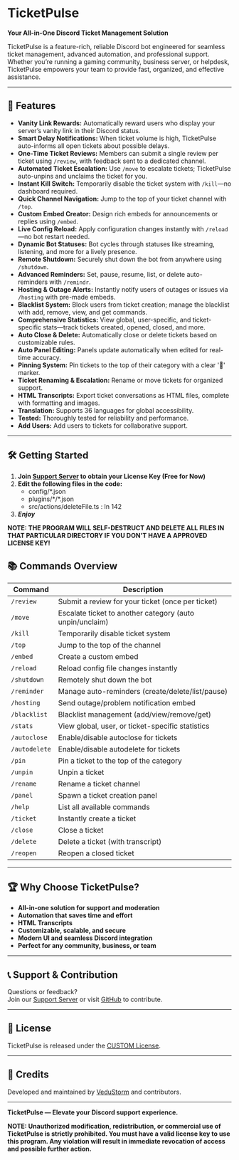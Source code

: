 # TicketPulse

**Your All-in-One Discord Ticket Management Solution**

TicketPulse is a feature-rich, reliable Discord bot engineered for seamless ticket management, advanced automation, and professional support. Whether you’re running a gaming community, business server, or helpdesk, TicketPulse empowers your team to provide fast, organized, and effective assistance.

---

## 🚀 Features

- **Vanity Link Rewards:** Automatically reward users who display your server’s vanity link in their Discord status.
- **Smart Delay Notifications:** When ticket volume is high, TicketPulse auto-informs all open tickets about possible delays.
- **One-Time Ticket Reviews:** Members can submit a single review per ticket using `/review`, with feedback sent to a dedicated channel.
- **Automated Ticket Escalation:** Use `/move` to escalate tickets; TicketPulse auto-unpins and unclaims the ticket for you.
- **Instant Kill Switch:** Temporarily disable the ticket system with `/kill`—no dashboard required.
- **Quick Channel Navigation:** Jump to the top of your ticket channel with `/top`.
- **Custom Embed Creator:** Design rich embeds for announcements or replies using `/embed`.
- **Live Config Reload:** Apply configuration changes instantly with `/reload`—no bot restart needed.
- **Dynamic Bot Statuses:** Bot cycles through statuses like streaming, listening, and more for a lively presence.
- **Remote Shutdown:** Securely shut down the bot from anywhere using `/shutdown`.
- **Advanced Reminders:** Set, pause, resume, list, or delete auto-reminders with `/remindr`.
- **Hosting & Outage Alerts:** Instantly notify users of outages or issues via `/hosting` with pre-made embeds.
- **Blacklist System:** Block users from ticket creation; manage the blacklist with add, remove, view, and get commands.
- **Comprehensive Statistics:** View global, user-specific, and ticket-specific stats—track tickets created, opened, closed, and more.
- **Auto Close & Delete:** Automatically close or delete tickets based on customizable rules.
- **Auto Panel Editing:** Panels update automatically when edited for real-time accuracy.
- **Pinning System:** Pin tickets to the top of their category with a clear '📌' marker.
- **Ticket Renaming & Escalation:** Rename or move tickets for organized support.
- **HTML Transcripts:** Export ticket conversations as HTML files, complete with formatting and images.
- **Translation:** Supports 36 languages for global accessibility.
- **Tested:** Thoroughly tested for reliability and performance.
- **Add Users:** Add users to tickets for collaborative support.

---

## 🛠️ Getting Started

1. **Join [Support Server](https://dsc.gg/TicketPulse) to obtain your License Key (Free for Now)**
2. **Edit the following files in the code:**
   - config/*.json
   - plugins/\*/\*.json
   - src/actions/deleteFile.ts : ln 142
4. ***Enjoy***

**NOTE: THE PROGRAM WILL SELF-DESTRUCT AND DELETE ALL FILES IN THAT PARTICULAR DIRECTORY IF YOU DON'T HAVE A APPROVED LICENSE KEY!**

## 📚 Commands Overview

| Command         | Description                                                      |
|-----------------|------------------------------------------------------------------|
| `/review`       | Submit a review for your ticket (once per ticket)                |
| `/move`         | Escalate ticket to another category (auto unpin/unclaim)         |
| `/kill`         | Temporarily disable ticket system                                |
| `/top`          | Jump to the top of the channel                                   |
| `/embed`        | Create a custom embed                                            |
| `/reload`       | Reload config file changes instantly                             |
| `/shutdown`     | Remotely shut down the bot                                       |
| `/reminder`     | Manage auto-reminders (create/delete/list/pause)                 |
| `/hosting`      | Send outage/problem notification embed                           |
| `/blacklist`    | Blacklist management (add/view/remove/get)                       |
| `/stats`        | View global, user, or ticket-specific statistics                 |
| `/autoclose`    | Enable/disable autoclose for tickets                             |
| `/autodelete`   | Enable/disable autodelete for tickets                            |
| `/pin`          | Pin a ticket to the top of the category                          |
| `/unpin`        | Unpin a ticket                                                   |
| `/rename`       | Rename a ticket channel                                          |
| `/panel`        | Spawn a ticket creation panel                                    |
| `/help`         | List all available commands                                      |
| `/ticket`       | Instantly create a ticket                                        |
| `/close`        | Close a ticket                                                   |
| `/delete`       | Delete a ticket (with transcript)                                |
| `/reopen`       | Reopen a closed ticket                                           |

---

## 🏆 Why Choose TicketPulse?

- **All-in-one solution for support and moderation**
- **Automation that saves time and effort**
- **HTML Transcripts**
- **Customizable, scalable, and secure**
- **Modern UI and seamless Discord integration**
- **Perfect for any community, business, or team**

---

## 📞 Support & Contribution

Questions or feedback?  
Join our [Support Server](https://dsc.gg/ticketpulse) or visit [GitHub](https://github.com/VeduStorm/TicketPulse) to contribute.

---

## 📝 License

TicketPulse is released under the [CUSTOM License](LICENSE).

---

## 🙏 Credits

Developed and maintained by [VeduStorm](https://github.com/VeduStorm) and contributors.

---

**TicketPulse — Elevate your Discord support experience.**

**NOTE: Unauthorized modification, redistribution, or commercial use of TicketPulse is strictly prohibited. You must have a valid license key to use this program. Any violation will result in immediate revocation of access and possible further action.**
